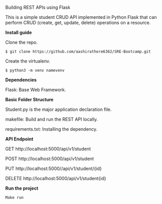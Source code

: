 Building REST APIs using Flask

This is a simple student CRUD API implemented in Python Flask that can perform CRUD (create, get, update, delete) operations on a resource.


**Install guide**

Clone the repo.
```
$ git clone https://github.com/aashirathore6362/SRE-Bootcamp.git
```

Create the virtualenv.
```
$ python3 -m venv namevenv
```

**Dependencies**

Flask: Base Web Framework.

**Basic Folder Structure**

Student.py is the major application declaration file. 

makefile: Build and run the REST API locally.

requirements.txt: Installing the dependency.

**API Endpoint**

GET http://localhost:5000/api/v1/student

POST http://localhost:5000/api/v1/student

PUT http://localhost:5000//api/v1/student/{id}

DELETE http://localhost:5000/api/v1/student{id}

**Run the project**
```
Make run
```
